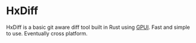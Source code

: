 # HxDiff

HxDiff is a basic git aware diff tool built in Rust using [GPUI](https://gpui.rs). Fast and simple to use. Eventually cross platform.
